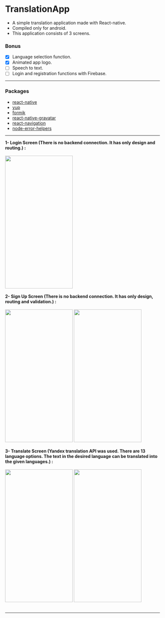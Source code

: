 # TranslationApp

* A simple translation application made with React-native.
* Compiled only for android.
* This application consists of 3 screens.

### Bonus
* [x] Language selection function.
* [x] Animated app logo.
* [ ] Speech to text.
* [ ] Login and registration functions with Firebase.

___
### Packages

* [react-native](https://github.com/facebook/react-native#readme)
* [yup](github.com/jquense/yup)
* [formik](https://github.com/bamlab/react-native-formik#readme)
* [react-native-gravatar](https://github.com/lwhiteley/react-native-gravatar#readme)
* [react-navigation](https://github.com/react-navigation/react-navigation#readme)
* [node-error-helpers](https://github.com/Travelport-Ukraine/errors-helpers#readme)
___
**1- Login Screen (There is no backend connection. It has only design and routing.) :**
<br><br>
<img height="430" width="220" src="https://i.hizliresim.com/RajCQ2.png"/>
<br><br>
**2- Sign Up Screen (There is no backend connection. It has only design, routing and validation.) :**
<br><br> 
<img height="430" width="220" src="https://i.hizliresim.com/YafKhg.png"/> <img height="430" width="220" src="https://i.hizliresim.com/w9xrAt.png"/>
<br><br> 
**3- Translate Screen (Yandex translation API was used. There are 13 language options. The text in the desired language can be translated into the given languages.) :**
<br><br> 
<img height="430" width="220" src="https://i.hizliresim.com/oCuzHN.png"/> <img height="430" width="220" src="https://i.hizliresim.com/4QsYos.png"/> 
<br><br> 
___
